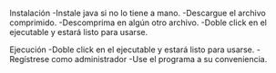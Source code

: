 
Instalación
-Instale java si no lo tiene a mano.
-Descargue el archivo comprimido.
-Descomprima en algún otro archivo.
-Doble click en el ejecutable y estará listo para usarse.

Ejecución
-Doble click en el ejecutable y estará listo para usarse.
-Regístrese como administrador
-Use el programa a su conveniencia.
